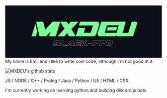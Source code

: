 ![Design and Development](https://github.com/MXDEU/MXDEU/blob/main/bannerneu.png)
My name is Emil and i like to write cool code, although i'm not good at it.  

![MXDEU's github stats](https://github-readme-stats.vercel.app/api?username=MXDEU&show_icons=true&hide=contribs,issues&hide_border=true&bg_color=0d1019&icon_color=79ff97&&title_color=79ff97&text_color=ffffff&custom_title=My_Stats&count_private=true)

JS / NODE / C++ / Prolog / Java / Python / UE / HTML / CSS

I'm currently working on learning python and building discord.js bots.
